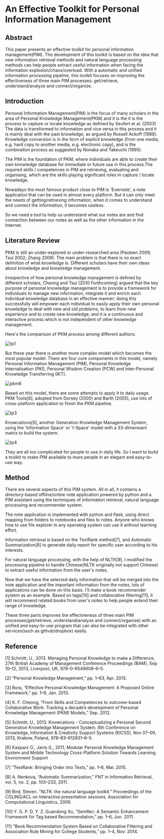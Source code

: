 # An Effective Toolkit for Personal Information Management

## Abstract

This paper presents an effective toolkit for personal information management(PIM). The development of this toolkit is based on the idea that new information retrieval methods and natural language processing methods can help people extract useful information when facing the information explosion/chaos/overload. With a automatic and unified information processing pipeline, this toolkit focuses on improving the effectiveness of three main PIM processes: get/retrieve, understand/analyze and connect/organize.

## Introduction

Personal Information Management(PIM) is the focus of many scholars in the area of Personal Knowledge Management(PKM) and it is the it is the process to capture or locate knowledge as defined by Seufert et al. (2003) The data is transformed to information and vice versa in this process and it is mainly deal with the past knowledge, as argued by Russell Ackoff (1989). Knowledge conversion is in the form of explicit knowledge (from one media, e.g. hard copy to another media, e.g. electronic copy), and is the combination process as suggested by Nonaka and Takeuchi (1995).

The PIM is the foundation of PKM, where individuals are able to create their own knowledge database for immediate or future use in this process.The required skills / competences in PIM are retrieving, evaluating and organising, which are the skills playing significant roles in capture / locate knowledge.

Nowadays the most famous product close to PIM is 'Evernote', a note application that can be used in almost every platform. But it can only meet the needs of getting/retrieving information, when it comes to understand and connect the information, it becomes useless.

So we need a tool to help us understand what our notes are and find connection between our notes as well as the other information in the Internet.

## Literature Review

PKM is still an under-explored or under-researched area (Pauleen 2009; Tsui 2002; Zhang 2009). The main problem is that there is no exact definition of what knowledge is. Different scholars have their own ideas about knowledge and knowledge management.

Irrespective of how personal knowledge management is defined by different scholars, Cheong and Tsui (2010 Forthcoming) argued that the key purpose of personal knowledge management is to provide a framework for individuals to manage new information, integrate it and enrich each individual knowledge database in an effective manner; doing this successfully will empower each individual to easily apply their own personal knowledge to deal with new and old problems, to learn from new experience and to create new knowledge; and it is a continuous and interactive process which is not independent of other knowledge management.

Here's the comparison of PKM process among different authors:

![tp1](./_resources/tp1.jpg)

But these year there is another more complex model which becomes the most popular model. There are four core components in this model, namely Personal Information Management (PIM), Personal Knowledge Internalisation (PKI), Personal Wisdom Creation (PCW) and Inter-Personal Knowledge Transferring (IKT).

![pkm6](./_resources/pkm6.jpg)

Based on this model, there are some attempts to apply it to daily usage. PKM Tools[6], adopted from Dorsey (2000) and Barth (2005), use lots of cross-platform application to finish the PKM pipeline.

![tp3](./_resources/tp3.jpg)

Knowcations[5], another Generation Knowledge Management System, using the 'Information Space' or 'I-Space' model with a 33-dimensianl matrix to build the system.

![tp4](./_resources/tp4.jpg)

They are all too complicated for people to use in daily life. So I want to build a toolkit to make PIM available to more people in an elegant and easy-to-use way.

## Method

There are several aspects of this PIM system. All in all, it contains a directory-based offline/online note application powered by python and a PIM assistant using the techniques of information retrieval, natural language processing and recommender system.

The note application is implemented with python and flask, using direct mapping from folders to notebooks and files to notes. Anyone who knows how to use file explorer in any operating system can use it without learning effort.

Information retrieval is based on the TextRank method[7], and Automatic Summarization[8] to generate daily report for specific user according to his interests.

For natural language processing, with the help of NLTK[9], I modified the processing pipeline to handle Chinese(NLTK originally not support Chinese) to extract useful information from the user's notes.

Now that we have the selected daily information that will be merged into the note application and the important information from the notes, lots of applications can be done on this basis. I'll make a book recommender system as an example. Based on tags[10] and collaborative filtering[11], it will recommend related books from user's notes to help people extend their range of knowledge.

These three parts improves the effectvieness of three main PIM processes(get/retrieve, understand/analyze and connect/organize) with an unified and easy-to-use program that can also be integrated with other services(such as github/dropbox) easily.

## Reference

[1] Schmitt, U., 2013. Managing Personal Knowledge to make a Difference, 27th British Academy of Management Conference Proceedings (BAM), Sep 10–12, 2013, Liverpool, UK, 978–0–9549608–6–5.

[2] “Personal Knowledge Management,” pp. 1–63, Apr. 2013.

[3] Bora, “Effective Personal Knowledge Management: A Proposed Online Framework,” pp. 1–9, Jan. 2013.

[4] K. F. Cheong, “From Skills and Competences to outcome-based Collaborative Work: Tracking a decade’s development of Personal Knowledge Management (PKM) Models,” Sep. 2012.

[5] Schmitt, U., 2013. Knowcations - Conceptualizing a Personal Second Generation Knowledge Management System, 8th Conference on Knowledge, Information & Creativity Support Systems (KICSS), Nov 07–09, 2013, Krakow, Poland, 978–83–912831–6–5.

[6] Kaspars O., Janis G., 2011, Modular Personal Knowledge Management System and Mobile Technology Cross-Platform Solution Towards Learning Environment Support

[7] “TextRank: Bringing Order into Texts,” pp. 1–8, Mar. 2015.

[8] A. Nenkova, “Automatic Summarization,” FNT in Information Retrieval, vol. 5, no. 2, pp. 103–233, 2011.

[9] Bird, Steven. "NLTK: the natural language toolkit." Proceedings of the COLING/ACL on Interactive presentation sessions. Association for Computational Linguistics, 2006.

[10] Y. G. P. D. Y. Z. Guandong Xu, “SemRec: A Semantic Enhancement Framework for Tag based Recommendation,” pp. 1–6, Jun. 2011.

[11] “Book Recommendation System Based on Collaborative Filtering and Association Rule Mining for College Students,” pp. 1–4, Nov. 2014.
